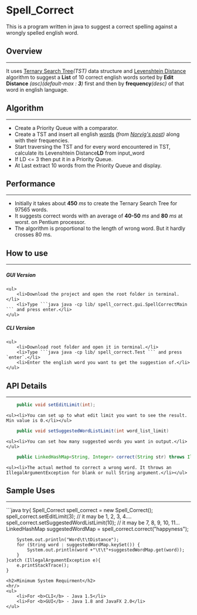 # Spell_Correct
This is a program written in java to suggest a correct spelling against a wrongly spelled english word. 


<h2>Overview</h2>
<hr/>
It uses <a href="https://en.wikipedia.org/wiki/Ternary_search_tree">Ternary Search Tree</a><em>(TST)</em> data structure and <a href="https://en.wikipedia.org/wiki/Levenshtein_distance">Levenshtein Distance</a> algorithm to suggest a <b>List</b> of 10 correct english words sorted by <b>Edit Distance</b> <em>(asc)</em><i>(default-max : <b>3</b>)</i> first and then by <b>frequency</b><em>(desc)</em> of that word in english language.

<h2>Algorithm</h2>
<hr/>
	<ul>
		<li>Create a Priority Queue with a comparator.</li>
		<li>Create a TST and insert all english <a href="http://norvig.com/google-books-common-words.txt">words</a> <em>(from <a href="http://norvig.com/mayzner.html">Norvig's post</a>)</em> along with their frequencies.</li>		
		<li>Start traversing the TST and for every word encountered in TST, calculate its Levenshtein Distance<b>LD</b> from input_word</li>
		<li>If LD <= 3 then put it in a Priority Queue.</li>	
		<li>At Last extract 10 words from the Priority Queue and display.</li>
	</ul>


<h2>Performance </h2>
<hr/>
<ul>
  <li>Initially it takes about <b>450</b><em> ms</em> to create the Ternary Search Tree for 97565 words.</li> 
  <li>It suggests correct words with an average of <b>40-50</b> <em>ms</em> and <b>80</b> <em>ms</em> at worst. on Pentium processor.</li>
  <li>The algorithm is proportional to the length of wrong word. But it hardly crosses 80 ms.</li>
</ul>

<h2>How to use</h2>
<hr/>
<h5>GUI Version</h5>

	<ul>
		<li>Download the project and open the root folder in terminal.</li>
		<li>Type ```java java -cp lib/ spell_correct.gui.SpellCorrectMain ``` and press enter.</li>
	</ul>

<h5>CLI Version</h5>

	<ul>
		<li>Download root folder and open it in terminal.</li>
		<li>Type ```java java -cp lib/ spell_correct.Test ``` and press `enter`.</li>
		<li>Enter the english word you want to get the suggestion of.</li>
	</ul>



<h2>API Details</h2>
<hr/>

```java
	public void setEditLimit(int);	
```
	<ul><li>You can set up to what edit limit you want to see the result. Min value is 0.</li></ul>
```java
	public void setSuggestedWordListLimit(int word_list_limit)
```
	<ul><li>You can set how many suggested words you want in output.</li></ul>
```java
	public LinkedHashMap<String, Integer> correct(String str) throws IllegalArgumentException
```
	<ul><li>The actual method to correct a wrong word. It throws an IllegalArgumentException for blank or null String argument.</li></ul>

<h2>Sample Uses</h2>
<hr/>
```java
	try{
		Spell_Correct spell_correct =  new Spell_Correct();
		spell_correct.setEditLimit(3); 			// it may be 1, 2, 3, 4....
		spell_correct.setSuggestedWordListLimit(10);	// it may be 7, 8, 9, 10, 11...	
		LinkedHashMap <String, Integer> suggestedWordMap = spell_correct.correct("happyness");

		System.out.println("Word\t\tDistance");
		for (String word : suggestedWordMap.keySet()) {
			System.out.println(word +"\t\t"+suggestedWordMap.get(word));
		}
	}catch (IllegalArgumentException e){
		e.printStackTrace();
	}
```
<h2>Minimum System Requirment</h2>
<hr/>
<ul>
	<li>For <b>CLI</b> - Java 1.5</li>
	<li>For <b>GUI</b> - Java 1.8 and JavaFX 2.0</li>
</ul>
